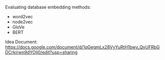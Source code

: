Evaluating database embedding methods:

- word2vec 
- node2vec 
- GloVe
- BERT

Idea Document: https://docs.google.com/document/d/1qGegmLx28VyYuRtH1bwv_QyUFRbGDCrkirwn9dYOlj0/edit?usp=sharing